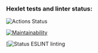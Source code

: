 ### Hexlet tests and linter status:
![Actions Status](/workflows/hexlet-check/badge.svg)


[![Maintainability](https://api.codeclimate.com/v1/badges/a99a88d28ad37a79dbf6/maintainability)](https://codeclimate.com/github/korolmaria/frontend-project-lvl1/maintainability)

[![Status ESLINT linting](https://github.com/korolmaria/frontend-project-lvl1/workflows/front-project-lv1-basics/badge.svg)

